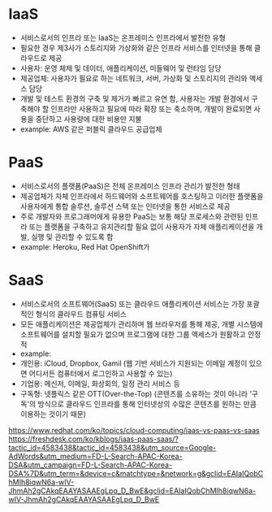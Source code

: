 # IaaS
- 서비스로서의 인프라 또는 IaaS는 온프레미스 인프라에서 발전한 유형 
- 필요한 경우 제3사가 스토리지와 가상화와 같은 인프라 서비스를 인터넷을 통해 클라우드로 제공
- 사용자: 운영 체제 및 데이터, 애플리케이션, 미들웨어 및 런타임 담당
- 제공업체: 사용자가 필요로 하는 네트워크, 서버, 가상화 및 스토리지의 관리와 액세스 담당
- 개발 및 테스트 환경의 구축 및 제거가 빠르고 유연 함, 사용자는 개발 환경에서 구축해야 할 인프라만 사용하고 필요에 따라 확장 또는 축소하며, 개발이 완료되면 사용을 중단하고 사용량에 대한 비용만 지불
- example: AWS 같은 퍼블릭 클라우드 공급업체

# PaaS
- 서비스로서의 플랫폼(PaaS)은 전체 온프레미스 인프라 관리가 발전한 형태
- 제공업체가 자체 인프라에서 하드웨어와 소프트웨어를 호스팅하고 이러한 플랫폼을 사용자에게 통합 솔루션, 솔루션 스택 또는 인터넷을 통한 서비스로 제공
- 주로 개발자와 프로그래머에게 유용한 PaaS는 보통 해당 프로세스와 관련된 인프라 또는 플랫폼을 구축하고 유지관리할 필요 없이 사용자가 자체 애플리케이션을 개발, 실행 및 관리할 수 있도록 함
- example: Heroku, Red Hat OpenShift가

# SaaS
- 서비스로서의 소프트웨어(SaaS) 또는 클라우드 애플리케이션 서비스는 가장 포괄적인 형식의 클라우드 컴퓨팅 서비스
- 모든 애플리케이션은 제공업체가 관리하며 웹 브라우저를 통해 제공, 개별 시스템에 소프트웨어를 설치할 필요가 없으며 프로그램에 대한 그룹 액세스가 원활하고 안정적
- example: 
 - 개인용: iCloud, Dropbox, Gamil (웹 기반 서비스가 지원되는 이메일 계정이 있으면 어디서든 컴퓨터에서 로그인하고 사용할 수 있는)
 - 기업용: 메신저, 이메일, 화상회의, 일정 관리 서비스 등
 - 구독형: 넷플릭스 같은 OTT(Over-the-Top) (콘텐츠를 소유하는 것이 아니라 ‘구독'의 방식으로 클라우드 인프라를 통해 인터넷상의 수많은 콘텐츠를 원하는 만큼 이용하는 것이기 때문)


https://www.redhat.com/ko/topics/cloud-computing/iaas-vs-paas-vs-saas
https://freshdesk.com/ko/kblogs/iaas-paas-saas/?tactic_id=4583438&tactic_id=4583438&utm_source=Google-AdWords&utm_medium=FD-L-Search-APAC-Korea-DSA&utm_campaign=FD-L-Search-APAC-Korea-DSA%7D&utm_term=&device=c&matchtype=&network=g&gclid=EAIaIQobChMIh8iqwN6a-wIV-JhmAh2gCAkqEAAYASAAEgLpq_D_BwE&gclid=EAIaIQobChMIh8iqwN6a-wIV-JhmAh2gCAkqEAAYASAAEgLpq_D_BwE
